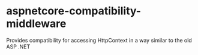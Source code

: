 # aspnetcore-compatibility-middleware
Provides compatibility for accessing HttpContext in a way similar to the old ASP .NET
